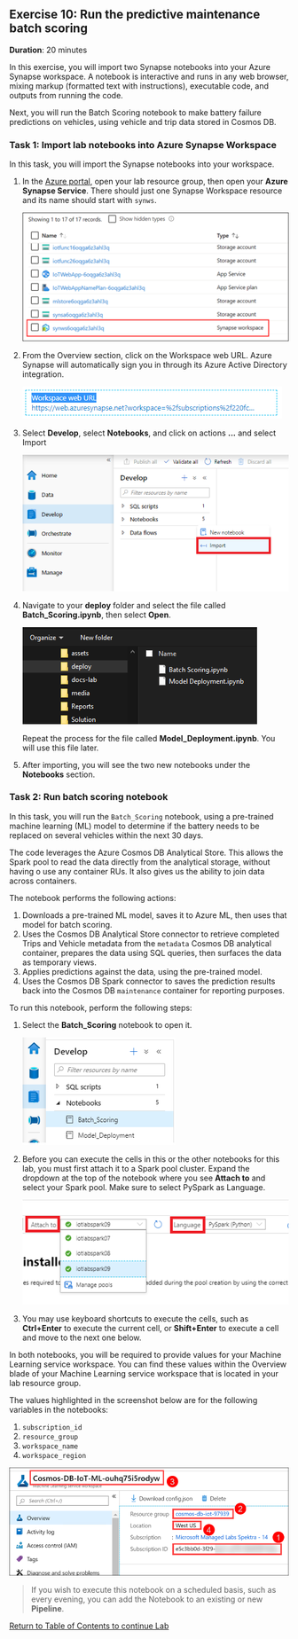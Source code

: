 ## Exercise 10: Run the predictive maintenance batch scoring

**Duration**: 20 minutes

In this exercise, you will import two Synapse notebooks into your Azure Synapse workspace. A notebook is interactive and runs in any web browser, mixing markup (formatted text with instructions), executable code, and outputs from running the code.

Next, you will run the Batch Scoring notebook to make battery failure predictions on vehicles, using vehicle and trip data stored in Cosmos DB.

### Task 1: Import lab notebooks into Azure Synapse Workspace

In this task, you will import the Synapse notebooks into your workspace.

1. In the [Azure portal](https://portal.azure.com), open your lab resource group, then open your **Azure Synapse Service**. There should just one Synapse Workspace resource and its name should start with `synws`.

   ![The Azure Synapse Service is highlighted in the resource group.](./../media/resource-group-synapse.png 'Resource Group')

1. From the Overview section, click on the Workspace web URL. Azure Synapse will automatically sign you in through its Azure Active Directory integration.

   ![Launch Workspace](./../media/synapse-launch-workspace.png 'Launch Workspace')

1. Select **Develop**, select **Notebooks**, and click on actions **...** and select Import

   ![The Import link is highlighted in the Workspace.](./../media/synapse-import-link.png 'Workspace')

1. Navigate to your **deploy** folder and select the file called **Batch_Scoring.ipynb**, then select **Open**.

   ![The URL has been entered in the import form.](./../media/synapse-import.png 'Import Notebooks')

    Repeat the process for the file called **Model_Deployment.ipynb**. You will use this file later.

1. After importing, you will see the two new notebooks under the **Notebooks** section.

### Task 2: Run batch scoring notebook

In this task, you will run the `Batch_Scoring` notebook, using a pre-trained machine learning (ML) model to determine if the battery needs to be replaced on several vehicles within the next 30 days.

The code leverages the Azure Cosmos DB Analytical Store. This allows the Spark pool to read the data directly from the analytical storage, without having o use any container RUs. It also gives us the ability to join data across containers.

The notebook performs the following actions:

1. Downloads a pre-trained ML model, saves it to Azure ML, then uses that model for batch scoring.
1. Uses the Cosmos DB Analytical Store connector to retrieve completed Trips and Vehicle metadata from the `metadata` Cosmos DB analytical container, prepares the data using SQL queries, then surfaces the data as temporary views.
1. Applies predictions against the data, using the pre-trained model.
1. Uses the Cosmos DB Spark connector to saves the prediction results back into the Cosmos DB `maintenance` container for reporting purposes.

To run this notebook, perform the following steps:

1. Select the **Batch_Scoring** notebook to open it.

   ![The Batch Scoring notebook is highlighted.](./../media/synapse-batch-scoring-notebook.png 'Batch_Scoring Notebook highlighted')

1. Before you can execute the cells in this or the other notebooks for this lab, you must first attach it to a Spark pool cluster. Expand the dropdown at the top of the notebook where you see **Attach to** and select your Spark pool. Make sure to select PySpark as Language.

   ![The screenshot displays the lab cluster selected for attaching to the notebook.](./../media/synapse-notebook-attach-cluster.png 'Attach cluster')

1. You may use keyboard shortcuts to execute the cells, such as **Ctrl+Enter** to execute the current cell, or **Shift+Enter** to execute a cell and move to the next one below.

In both notebooks, you will be required to provide values for your Machine Learning service workspace. You can find these values within the Overview blade of your Machine Learning service workspace that is located in your lab resource group.

The values highlighted in the screenshot below are for the following variables in the notebooks:

1. `subscription_id`
1. `resource_group`
1. `workspace_name`
1. `workspace_region`

![The required values are highlighted.](./../media/machine-learning-workspace-values.png "Machine Learning service workspace values")

> If you wish to execute this notebook on a scheduled basis, such as every evening, you can add the Notebook to an existing or new **Pipeline**.

[Return to Table of Contents to continue Lab](./README.md)
